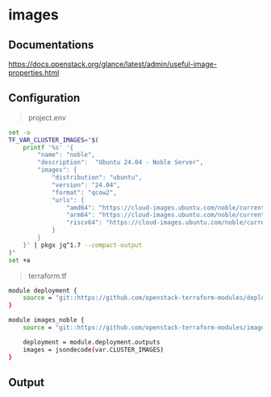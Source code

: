 # images

## Documentations

https://docs.openstack.org/glance/latest/admin/useful-image-properties.html

## Configuration

> project.env

```bash 
set -a
TF_VAR_CLUSTER_IMAGES="$(
    printf '%s' '{
        "name": "noble",
        "description":  "Ubuntu 24.04 - Noble Server",
        "images": {
            "distribution": "ubuntu",
            "version": "24.04",
            "format": "qcow2",
            "urls": {
                "amd64": "https://cloud-images.ubuntu.com/noble/current/noble-server-cloudimg-amd64.img",
                "arm64": "https://cloud-images.ubuntu.com/noble/current/noble-server-cloudimg-arm64.img",
                "riscv64": "https://cloud-images.ubuntu.com/noble/current/noble-server-cloudimg-riscv64.img"
            }
        }
    }' | pkgx jq^1.7 --compact-output
)"
set +a
```

> terraform.tf

```bash
module deployment {
    source = "git::https://github.com/openstack-terraform-modules/deployment.git"
}

module images_noble {
    source = "git::https://github.com/openstack-terraform-modules/images.git"

    deployment = module.deployment.outputs
    images = jsondecode(var.CLUSTER_IMAGES)
}
```

## Output
